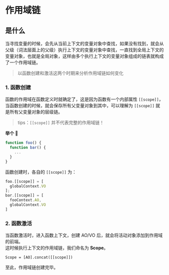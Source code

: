 # 作用域链

## 是什么
当寻找变量的时候，会先从当前上下文的变量对象中查找，如果没有找到，就会从父级（词法层面上的父级）执行上下文的变量对象中查找，一直找到全局上下文的变量对象，也就是全局对象，这样由多个执行上下文的变量对象组成的链表就构成了一个作用域链。

> 以函数创建和激活这两个时期来分析作用域链如何变化
### 1. 函数创建
函数的作用域在函数定义时就确定了，这是因为函数有一个内部属性 `[[scope]]`，当函数创建的时候，就会保存所有父变量对象到其中，可以理解为 `[[scope]]` 就是所有父变量对象的层级链。
> tips：`[[scope]]` 并不代表完整的作用域链！

**举个 🌰**
```js
function foo() {
  function bar() {
    ...
  }
}
```
函数创建时，各自的 `[[scope]]` 为：

```js
foo.[[scope]] = [
  globalContext.VO
];
bar.[[scope]] = [
  fooContext.AO,
  globalContext.VO
]
```
### 2. 函数激活
当函数激活时，进入函数上下文，创建 AO/VO 后，就会将活动对象添加到作用域的前端。<br>
这时候执行上下文的作用域链，我们命名为 **Scope**。

`Scope = [AO].concat([[scope]])`

至此，作用域链创建完毕。